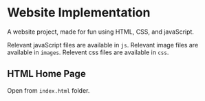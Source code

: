 # Website Implementation
 A website project, made for fun using HTML, CSS, and javaScript.
 
 Relevant javaScript files are available in `js`.
 Relevant image files are available in `images`.
 Relevent css files are available in `css`.
 
 ## HTML Home Page
 Open from `index.html` folder.
 
